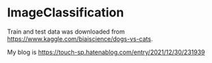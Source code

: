 # ImageClassification

Train and test data was downloaded from https://www.kaggle.com/biaiscience/dogs-vs-cats.

My blog is 
https://touch-sp.hatenablog.com/entry/2021/12/30/231939
